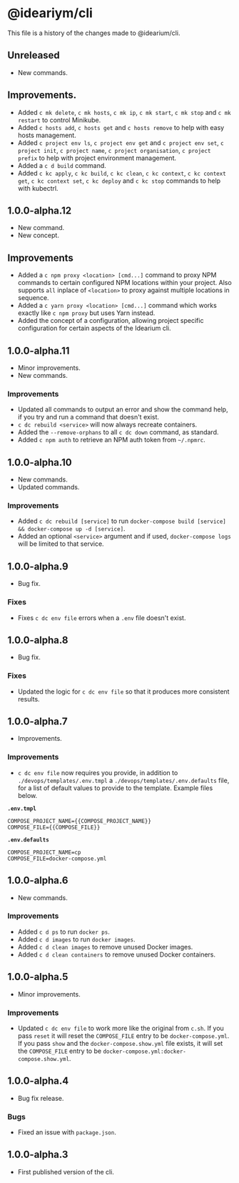 # @ideariym/cli

This file is a history of the changes made to @idearium/cli.

## Unreleased

- New commands.

## Improvements.

- Added `c mk delete`, `c mk hosts`, `c mk ip`, `c mk start`, `c mk stop` and `c mk restart` to control Minikube.
- Added `c hosts add`, `c hosts get` and `c hosts remove` to help with easy hosts management.
- Added `c project env ls`, `c project env get` and `c project env set`, `c project init`, `c project name`, `c project organisation`, `c project prefix` to help with project environment management.
- Added a `c d build` command.
- Added `c kc apply`, `c kc build`, `c kc clean`, `c kc context`, `c kc context get`, `c kc context set`, `c kc deploy` and `c kc stop` commands to help with kubectrl.

## 1.0.0-alpha.12

- New command.
- New concept.

## Improvements

- Added a `c npm proxy <location> [cmd...]` command to proxy NPM commands to certain configured NPM locations within your project. Also supports `all` inplace of `<location>` to proxy against multiple locations in sequence.
- Added a `c yarn proxy <location> [cmd...]` command which works exactly like `c npm proxy` but uses Yarn instead.
- Added the concept of a configuration, allowing project specific configuration for certain aspects of the Idearium cli.

## 1.0.0-alpha.11

- Minor improvements.
- New commands.

### Improvements

- Updated all commands to output an error and show the command help, if you try and run a command that doesn't exist.
- `c dc rebuild <service>` will now always recreate containers.
- Added the `--remove-orphans` to all `c dc down` command, as standard.
- Added `c npm auth` to retrieve an NPM auth token from `~/.npmrc`.

## 1.0.0-alpha.10

- New commands.
- Updated commands.

### Improvements

- Added `c dc rebuild [service]` to run `docker-compose build [service] && docker-compose up -d [service]`.
- Added an optional `<service>` argument and if used, `docker-compose logs` will be limited to that service.

## 1.0.0-alpha.9

- Bug fix.

### Fixes

- Fixes `c dc env file` errors when a `.env` file doesn't exist.

## 1.0.0-alpha.8

- Bug fix.

### Fixes

- Updated the logic for `c dc env file` so that it produces more consistent results.

## 1.0.0-alpha.7

- Improvements.

### Improvements

- `c dc env file` now requires you provide, in addition to `./devops/templates/.env.tmpl` a `./devops/templates/.env.defaults` file, for a list of default values to provide to the template. Example files below.

**`.env.tmpl`**
```
COMPOSE_PROJECT_NAME={{COMPOSE_PROJECT_NAME}}
COMPOSE_FILE={{COMPOSE_FILE}}
```

**`.env.defaults`**
```
COMPOSE_PROJECT_NAME=cp
COMPOSE_FILE=docker-compose.yml
```

## 1.0.0-alpha.6

- New commands.

### Improvements

- Added `c d ps` to run `docker ps`.
- Added `c d images` to run `docker images`.
- Added `c d clean images` to remove unused Docker images.
- Added `c d clean containers` to remove unused Docker containers.

## 1.0.0-alpha.5

- Minor improvements.

### Improvements

- Updated `c dc env file` to work more like the original from `c.sh`. If you pass `reset` it will reset the `COMPOSE_FILE` entry to be `docker-compose.yml`. If you pass `show` and the `docker-compose.show.yml` file exists, it will set the `COMPOSE_FILE` entry to be `docker-compose.yml:docker-compose.show.yml`.

## 1.0.0-alpha.4

- Bug fix release.

### Bugs

- Fixed an issue with `package.json`.

## 1.0.0-alpha.3

- First published version of the cli.
